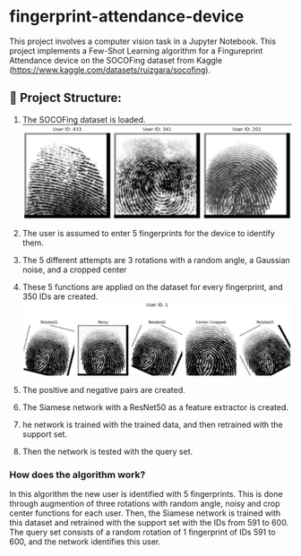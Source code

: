 # fingerprint-attendance-device

This project involves a computer vision task in a Jupyter Notebook. This project implements a Few-Shot Learning algorithm for a Fingureprint Attendance device on the SOCOFing dataset from Kaggle (https://www.kaggle.com/datasets/ruizgara/socofing).

## 📁 Project Structure:

1. The SOCOFing dataset is loaded.
![Examples](https://github.com/PariyaKhalili/fingerprint-attendance-device/blob/main/images/image%201.jpg)

2. The user is assumed to enter 5 fingerprints for the device to identify them.
3. The 5 different attempts are 3 rotations with a random angle, a Gaussian noise, and a cropped center
4. These 5 functions are applied on the dataset for every fingerprint, and 350 IDs are created.
![Examples](https://github.com/PariyaKhalili/fingerprint-attendance-device/blob/main/images/image%202.jpg)

5. The positive and negative pairs are created.
6. The Siamese network with a ResNet50 as a feature extractor is created.
7. he network is trained with the trained data, and then retrained with the support set.
8. Then the network is tested with the query set.

### How does the algorithm work?
In this algorithm the new user is identified with 5 fingerprints. This is done through augmention of three rotations with random angle, noisy and crop center functions for each user.
Then, the Siamese network is trained with this dataset and retrained with the support set with the IDs from 591 to 600.
The query set consists of a random rotation of 1 fingerprint of IDs 591 to 600, and the network identifies this user.



